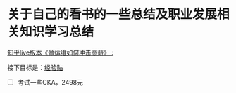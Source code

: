 # 关于自己的看书的一些总结及职业发展相关知识学习总结
[知乎live版本《做运维如何冲击高薪》 :](https://github.com/nicoleShuaihui/career-planning/issues/1#issue-462368479)

接下目标是：[经验贴](https://www.jianshu.com/p/135c1d618a79)
- [ ] 考试一些CKA，2498元 

